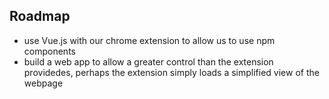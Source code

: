 ## Roadmap
- use Vue.js with our chrome extension to allow us to use npm components
- build a web app to allow a greater control than the extension providedes, perhaps the extension simply loads a simplified view of the webpage